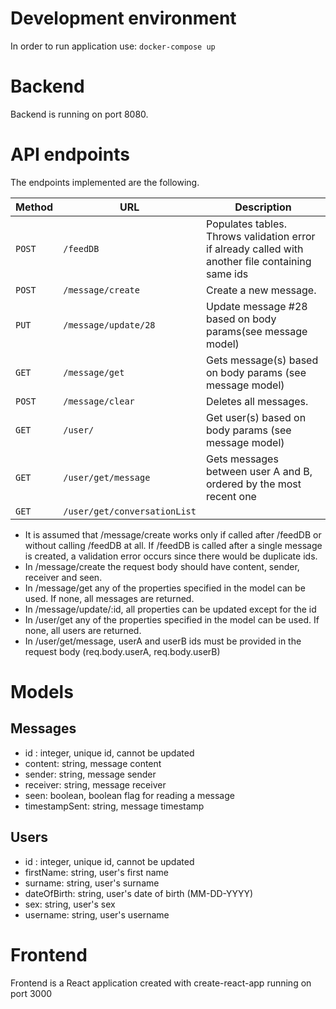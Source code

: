 # Development environment

In order to run application use:
`docker-compose up`

# Backend

Backend is running on port 8080.

# API endpoints

The endpoints implemented are the following.

| Method | URL                          | Description                                                                                       |
| ------ | ---------------------------- | ------------------------------------------------------------------------------------------------- |
| `POST` | `/feedDB`                    | Populates tables. Throws validation error if already called with another file containing same ids |
| `POST` | `/message/create`            | Create a new message.                                                                             |
| `PUT`  | `/message/update/28`         | Update message #28 based on body params(see message model)                                        |
| `GET`  | `/message/get`               | Gets message(s) based on body params (see message model)                                          |
| `POST` | `/message/clear`             | Deletes all messages.                                                                             |
| `GET`  | `/user/`                     | Get user(s) based on body params (see message model)                                              |
| `GET`  | `/user/get/message`          | Gets messages between user A and B, ordered by the most recent one                                |
| `GET`  | `/user/get/conversationList` |                                                                                                   |

- It is assumed that /message/create works only if called after /feedDB or without calling /feedDB at all. If /feedDB is called after a single message is
  created, a validation error occurs since there would be duplicate ids.
- In /message/create the request body should have content, sender, receiver and seen.
- In /message/get any of the properties specified in the model can be used. If none, all messages are returned.
- In /message/update/:id, all properties can be updated except for the id
- In /user/get any of the properties specified in the model can be used. If none, all users are returned.
- In /user/get/message, userA and userB ids must be provided in the request body (req.body.userA, req.body.userB)

# Models

## Messages

- id : integer, unique id, cannot be updated
- content: string, message content
- sender: string, message sender
- receiver: string, message receiver
- seen: boolean, boolean flag for reading a message
- timestampSent: string, message timestamp

## Users

- id : integer, unique id, cannot be updated
- firstName: string, user's first name
- surname: string, user's surname
- dateOfBirth: string, user's date of birth (MM-DD-YYYY)
- sex: string, user's sex
- username: string, user's username

# Frontend

Frontend is a React application created with create-react-app running on port 3000
